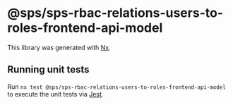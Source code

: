 # @sps/sps-rbac-relations-users-to-roles-frontend-api-model

This library was generated with [Nx](https://nx.dev).

## Running unit tests

Run `nx test @sps/sps-rbac-relations-users-to-roles-frontend-api-model` to execute the unit tests via [Jest](https://jestjs.io).
